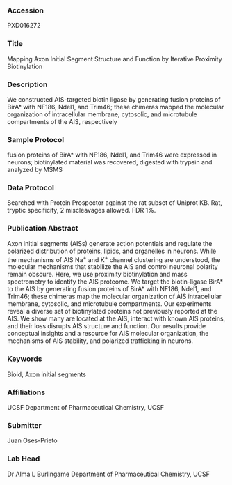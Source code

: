 ### Accession
PXD016272

### Title
Mapping Axon Initial Segment Structure and Function by Iterative Proximity Biotinylation

### Description
We constructed AIS-targeted biotin ligase by generating fusion proteins of BirA* with NF186, Ndel1, and Trim46; these chimeras mapped the molecular organization of intracellular membrane, cytosolic, and microtubule compartments of the AIS, respectively

### Sample Protocol
fusion proteins of BirA* with NF186, Ndel1, and Trim46 were expressed in neurons; biotinylated material was recovered, digested with trypsin and analyzed by MSMS

### Data Protocol
Searched with Protein Prospector against the rat subset of Uniprot KB. Rat, tryptic specificity, 2 miscleavages allowed. FDR 1%.

### Publication Abstract
Axon initial segments (AISs) generate action potentials and regulate the polarized distribution of proteins, lipids, and organelles in neurons. While the mechanisms of AIS Na<sup>+</sup> and K<sup>+</sup> channel clustering are understood, the molecular mechanisms that stabilize the AIS and control neuronal polarity remain obscure. Here, we use proximity biotinylation and mass spectrometry to identify the AIS proteome. We target the biotin-ligase BirA* to the AIS by generating fusion proteins of BirA* with NF186, Ndel1, and Trim46; these chimeras map the molecular organization of AIS intracellular membrane, cytosolic, and microtubule compartments. Our experiments reveal a diverse set of biotinylated proteins not previously reported at the AIS. We show many are located at the AIS, interact with known AIS proteins, and their loss disrupts AIS structure and function. Our results provide conceptual insights and a resource for AIS molecular organization, the mechanisms of AIS stability, and polarized trafficking in neurons.

### Keywords
Bioid, Axon initial segments

### Affiliations
UCSF
Department of Pharmaceutical Chemistry, UCSF

### Submitter
Juan Oses-Prieto

### Lab Head
Dr Alma L Burlingame
Department of Pharmaceutical Chemistry, UCSF



